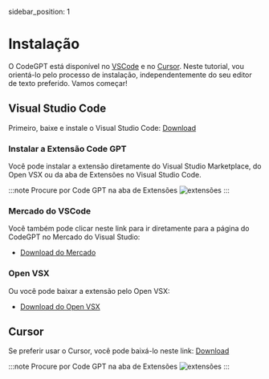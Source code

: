 sidebar_position: 1

# Instalação

O CodeGPT está disponível no [VSCode](https://code.visualstudio.com/) e no [Cursor](https://cursor.sh/). Neste tutorial, vou orientá-lo pelo processo de instalação, independentemente do seu editor de texto preferido. Vamos começar!

## Visual Studio Code
Primeiro, baixe e instale o Visual Studio Code: [Download](https://code.visualstudio.com/download)

### Instalar a Extensão Code GPT
Você pode instalar a extensão diretamente do Visual Studio Marketplace, do Open VSX ou da aba de Extensões no Visual Studio Code.

:::note Procure por Code GPT na aba de Extensões
![extensões](https://github.com/davila7/code-gpt-docs/assets/6216945/1797df8c-e170-482e-95b3-37b901add402)
:::

### Mercado do VSCode
Você também pode clicar neste link para ir diretamente para a página do CodeGPT no Mercado do Visual Studio:
- [Download do Mercado](https://marketplace.visualstudio.com/items?itemName=DanielSanMedium.dscodegpt)

### Open VSX
Ou você pode baixar a extensão pelo Open VSX:
- [Download do Open VSX](https://open-vsx.org/extension/DanielSanMedium/dscodegpt)


## Cursor
Se preferir usar o Cursor, você pode baixá-lo neste link: [Download](https://cursor.sh/)

:::note Procure por Code GPT na aba de Extensões
![extensões](https://github.com/davila7/code-gpt-docs/assets/6216945/58262780-461f-4e88-8a53-08a313e0297b)
:::
